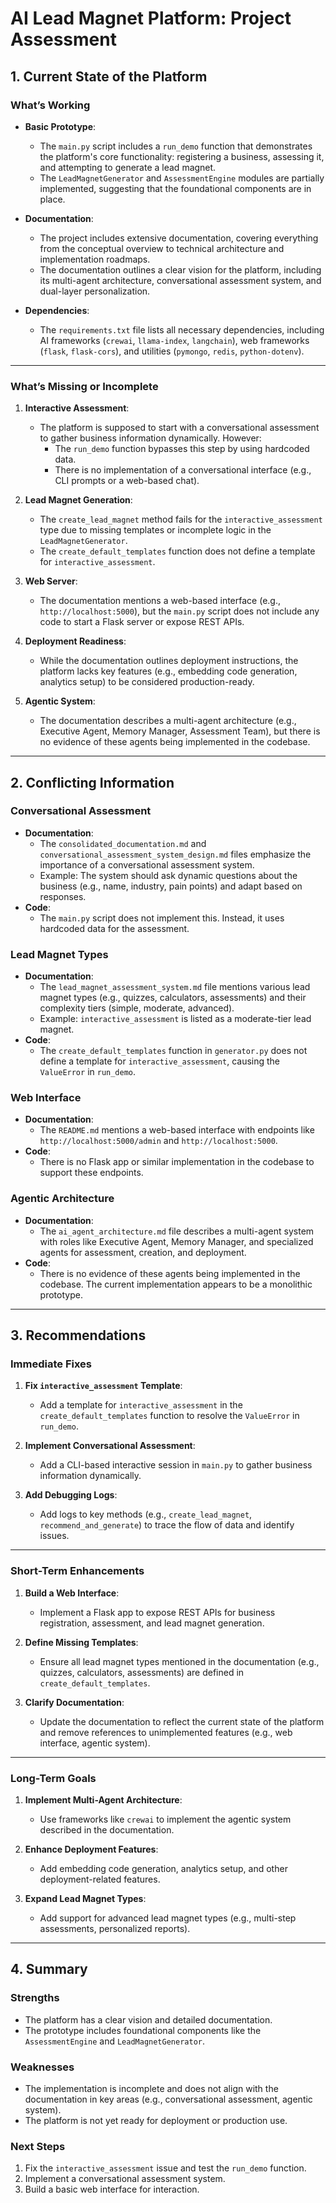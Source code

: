 # AI Lead Magnet Platform: Project Assessment

## **1. Current State of the Platform**

### **What’s Working**
- **Basic Prototype**:
  - The `main.py` script includes a `run_demo` function that demonstrates the platform's core functionality: registering a business, assessing it, and attempting to generate a lead magnet.
  - The `LeadMagnetGenerator` and `AssessmentEngine` modules are partially implemented, suggesting that the foundational components are in place.

- **Documentation**:
  - The project includes extensive documentation, covering everything from the conceptual overview to technical architecture and implementation roadmaps.
  - The documentation outlines a clear vision for the platform, including its multi-agent architecture, conversational assessment system, and dual-layer personalization.

- **Dependencies**:
  - The `requirements.txt` file lists all necessary dependencies, including AI frameworks (`crewai`, `llama-index`, `langchain`), web frameworks (`flask`, `flask-cors`), and utilities (`pymongo`, `redis`, `python-dotenv`).

---

### **What’s Missing or Incomplete**
1. **Interactive Assessment**:
   - The platform is supposed to start with a conversational assessment to gather business information dynamically. However:
     - The `run_demo` function bypasses this step by using hardcoded data.
     - There is no implementation of a conversational interface (e.g., CLI prompts or a web-based chat).

2. **Lead Magnet Generation**:
   - The `create_lead_magnet` method fails for the `interactive_assessment` type due to missing templates or incomplete logic in the `LeadMagnetGenerator`.
   - The `create_default_templates` function does not define a template for `interactive_assessment`.

3. **Web Server**:
   - The documentation mentions a web-based interface (e.g., `http://localhost:5000`), but the `main.py` script does not include any code to start a Flask server or expose REST APIs.

4. **Deployment Readiness**:
   - While the documentation outlines deployment instructions, the platform lacks key features (e.g., embedding code generation, analytics setup) to be considered production-ready.

5. **Agentic System**:
   - The documentation describes a multi-agent architecture (e.g., Executive Agent, Memory Manager, Assessment Team), but there is no evidence of these agents being implemented in the codebase.

---

## **2. Conflicting Information**

### **Conversational Assessment**
- **Documentation**:
  - The `consolidated_documentation.md` and `conversational_assessment_system_design.md` files emphasize the importance of a conversational assessment system.
  - Example: The system should ask dynamic questions about the business (e.g., name, industry, pain points) and adapt based on responses.
- **Code**:
  - The `main.py` script does not implement this. Instead, it uses hardcoded data for the assessment.

### **Lead Magnet Types**
- **Documentation**:
  - The `lead_magnet_assessment_system.md` file mentions various lead magnet types (e.g., quizzes, calculators, assessments) and their complexity tiers (simple, moderate, advanced).
  - Example: `interactive_assessment` is listed as a moderate-tier lead magnet.
- **Code**:
  - The `create_default_templates` function in `generator.py` does not define a template for `interactive_assessment`, causing the `ValueError` in `run_demo`.

### **Web Interface**
- **Documentation**:
  - The `README.md` mentions a web-based interface with endpoints like `http://localhost:5000/admin` and `http://localhost:5000`.
- **Code**:
  - There is no Flask app or similar implementation in the codebase to support these endpoints.

### **Agentic Architecture**
- **Documentation**:
  - The `ai_agent_architecture.md` file describes a multi-agent system with roles like Executive Agent, Memory Manager, and specialized agents for assessment, creation, and deployment.
- **Code**:
  - There is no evidence of these agents being implemented in the codebase. The current implementation appears to be a monolithic prototype.

---

## **3. Recommendations**

### **Immediate Fixes**
1. **Fix `interactive_assessment` Template**:
   - Add a template for `interactive_assessment` in the `create_default_templates` function to resolve the `ValueError` in `run_demo`.

2. **Implement Conversational Assessment**:
   - Add a CLI-based interactive session in `main.py` to gather business information dynamically.

3. **Add Debugging Logs**:
   - Add logs to key methods (e.g., `create_lead_magnet`, `recommend_and_generate`) to trace the flow of data and identify issues.

---

### **Short-Term Enhancements**
1. **Build a Web Interface**:
   - Implement a Flask app to expose REST APIs for business registration, assessment, and lead magnet generation.

2. **Define Missing Templates**:
   - Ensure all lead magnet types mentioned in the documentation (e.g., quizzes, calculators, assessments) are defined in `create_default_templates`.

3. **Clarify Documentation**:
   - Update the documentation to reflect the current state of the platform and remove references to unimplemented features (e.g., web interface, agentic system).

---

### **Long-Term Goals**
1. **Implement Multi-Agent Architecture**:
   - Use frameworks like `crewai` to implement the agentic system described in the documentation.

2. **Enhance Deployment Features**:
   - Add embedding code generation, analytics setup, and other deployment-related features.

3. **Expand Lead Magnet Types**:
   - Add support for advanced lead magnet types (e.g., multi-step assessments, personalized reports).

---

## **4. Summary**

### **Strengths**
- The platform has a clear vision and detailed documentation.
- The prototype includes foundational components like the `AssessmentEngine` and `LeadMagnetGenerator`.

### **Weaknesses**
- The implementation is incomplete and does not align with the documentation in key areas (e.g., conversational assessment, agentic system).
- The platform is not yet ready for deployment or production use.

### **Next Steps**
1. Fix the `interactive_assessment` issue and test the `run_demo` function.
2. Implement a conversational assessment system.
3. Build a basic web interface for interaction.
